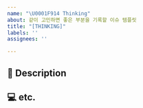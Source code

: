 ```yaml
---
name: "\U0001F914 Thinking"
about: 같이 고민하면 좋은 부분을 기록할 이슈 템플릿
title: "[THINKING]"
labels: ''
assignees: ''

---
```


## 📄 Description 

## 💻 etc.
